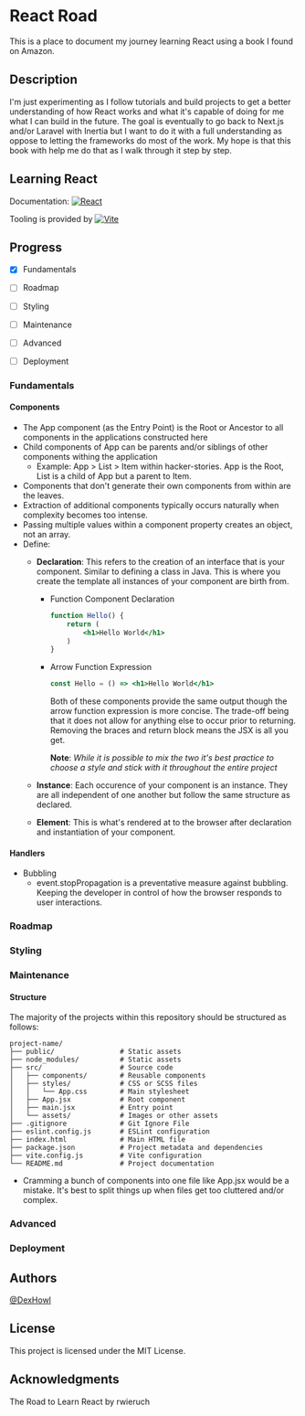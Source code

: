 # React Road

This is a place to document my journey learning React using a book I found on Amazon.

## Description

I'm just experimenting as I follow tutorials and build projects to get a better understanding of how React works and what it's capable of doing for me what I can build in the future. The goal is eventually to go back to Next.js and/or Laravel with Inertia but I want to do it with a full understanding as oppose to letting the frameworks do most of the work. My hope is that this book with help me do that as I walk through it step by step. 

## Learning React
Documentation: [![React][React.js]][React-url]

Tooling is provided by [![Vite][Vite.js]][Vite-url]

## Progress

- [x] Fundamentals
- [ ] Roadmap
- [ ] Styling
- [ ] Maintenance
- [ ] Advanced
- [ ] Deployment


### Fundamentals

#### Components

* The App component (as the Entry Point) is the Root or Ancestor to all components in the applications constructed here
* Child components of App can be parents and/or siblings of other components withing the application
    * Example: App > List > Item within hacker-stories. App is the Root, List is a child of App but a parent to Item.
* Components that don't generate their own components from within are the leaves. 
* Extraction of additional components typically occurs naturally when complexity becomes too intense.
* Passing multiple values within a component property creates an object, not an array.
* Define:
    * **Declaration**: This refers to the creation of an interface that is your component. Similar to defining a class in Java. This is where you create the template all instances of your component are birth from. 
        * Function Component Declaration

            ```jsx 
            function Hello() { 
                return (
                    <h1>Hello World</h1>
                )
            }
            ```
        * Arrow Function Expression

            ```jsx
            const Hello = () => <h1>Hello World</h1>
            ```
            Both of these components provide the same output though the arrow function expression is more concise. 
            The trade-off being that it does not allow for anything else to occur prior to returning. 
            Removing the braces and return block means the JSX is all you get. 

            **Note**: *While it is possible to mix the two it's best practice to choose a style and stick with it throughout the entire project*
            
    * **Instance**: Each occurence of your component is an instance. They are all independent of one another but follow the same structure as declared. 
    * **Element**: This is what's rendered at to the browser after declaration and instantiation of your component. 
#### Handlers
* Bubbling
    * event.stopPropagation is a preventative measure against bubbling. Keeping the developer in control of how the browser responds to user interactions. 

    
        
        

### Roadmap



### Styling



### Maintenance
#### Structure
The majority of the projects within this repository should be structured as follows:

```
project-name/
├── public/                # Static assets
├── node_modules/          # Static assets
├── src/                   # Source code
│   ├── components/        # Reusable components
│   ├── styles/            # CSS or SCSS files
│   │   └── App.css        # Main stylesheet
│   ├── App.jsx            # Root component
│   ├── main.jsx           # Entry point
│   └── assets/            # Images or other assets
├── .gitignore             # Git Ignore File
├── eslint.config.js       # ESLint configuration
├── index.html             # Main HTML file
├── package.json           # Project metadata and dependencies
├── vite.config.js         # Vite configuration
└── README.md              # Project documentation
```
- Cramming a bunch of components into one file like App.jsx would be a mistake. It's best to split things up when files get too cluttered and/or complex. 



### Advanced



### Deployment




## Authors

[@DexHowl](https://twitter.com/dexhowl)

## License

This project is licensed under the MIT License.

## Acknowledgments

The Road to Learn React by rwieruch


<!-- MARKDOWN LINKS & IMAGES -->
[contributors-shield]: https://img.shields.io/github/contributors/othneildrew/Best-README-Template.svg?style=for-the-badge
[contributors-url]: https://github.com/othneildrew/Best-README-Template/graphs/contributors
[forks-shield]: https://img.shields.io/github/forks/othneildrew/Best-README-Template.svg?style=for-the-badge
[forks-url]: https://github.com/othneildrew/Best-README-Template/network/members
[stars-shield]: https://img.shields.io/github/stars/othneildrew/Best-README-Template.svg?style=for-the-badge
[stars-url]: https://github.com/othneildrew/Best-README-Template/stargazers
[issues-shield]: https://img.shields.io/github/issues/othneildrew/Best-README-Template.svg?style=for-the-badge
[issues-url]: https://github.com/othneildrew/Best-README-Template/issues
[license-shield]: https://img.shields.io/github/license/othneildrew/Best-README-Template.svg?style=for-the-badge
[license-url]: https://github.com/othneildrew/Best-README-Template/blob/master/LICENSE.txt
[linkedin-shield]: https://img.shields.io/badge/-LinkedIn-black.svg?style=for-the-badge&logo=linkedin&colorB=555
[linkedin-url]: https://linkedin.com/in/othneildrew
[product-screenshot]: images/screenshot.png
[Next.js]: https://img.shields.io/badge/next.js-000000?style=for-the-badge&logo=nextdotjs&logoColor=white
[Next-url]: https://nextjs.org/
[React.js]: https://img.shields.io/badge/React-20232A?style=for-the-badge&logo=react&logoColor=61DAFB
[React-url]: https://reactjs.org/
[Vue.js]: https://img.shields.io/badge/Vue.js-35495E?style=for-the-badge&logo=vuedotjs&logoColor=4FC08D
[Vue-url]: https://vuejs.org/
[Angular.io]: https://img.shields.io/badge/Angular-DD0031?style=for-the-badge&logo=angular&logoColor=white
[Angular-url]: https://angular.io/
[Svelte.dev]: https://img.shields.io/badge/Svelte-4A4A55?style=for-the-badge&logo=svelte&logoColor=FF3E00
[Svelte-url]: https://svelte.dev/
[Laravel.com]: https://img.shields.io/badge/Laravel-FF2D20?style=for-the-badge&logo=laravel&logoColor=white
[Laravel-url]: https://laravel.com
[Bootstrap.com]: https://img.shields.io/badge/Bootstrap-563D7C?style=for-the-badge&logo=bootstrap&logoColor=white
[Bootstrap-url]: https://getbootstrap.com
[JQuery.com]: https://img.shields.io/badge/jQuery-0769AD?style=for-the-badge&logo=jquery&logoColor=white
[JQuery-url]: https://jquery.com 
[Vite.js]: https://img.shields.io/badge/Vite-A020F0?style=for-the-badge&logo=vite&logoColor=white
[Vite-url]: https://vite.dev/